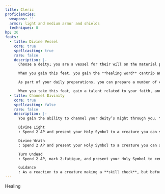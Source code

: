 ```yaml
---
title: Cleric
proficiencies:
  weapons: ''
  armor: light and medium armor and shields
  techniques: 0
hp: 20
feats:
  - title: Divine Vessel
    core: true
    spellcasting: true
    rare: false
    description: |-
      Choose a deity; you are a vessel for their will on the material plane, granting you the ability to cast spells as a manifestation of their will. Your **spellcasting ability** is +FOCUS.

      When you gain this feat, you gain the **healing word** cantrip and a number of additional cantrips equal to your Proficiency Bonus from the **divine** spell list. Whenever your Proficiency Bonus increases, gain another cantrip.

      As part of your daily preparations, you can prepare a number of charms equal to your +FOCUS from the list of non-rare charms that can be used for the cantrips you know. If you learn a rare charm as an option when you level up, you can include that in the list of charms to choose from.

      When you take this feat, gain a talent related to your faith, and gain expertise in that talent.
  - title: Channel Divinity
    core: true
    spellcasting: false
    rare: false
    description: |-
      You gain the ability to channel your deity’s might through you. You can **channel divinity** a number of times per day equal to your proficiency bonus. You regain one use at the end of a short or long rest, and regain all uses as part of your daily preparations. If one of your channel divinity options requires a creature to make a save, the DC is 10 plus +FOCUS. Your Holy Symbol is a focus that represents your deity.

      Divine Light
      : Spend 2 AP and present your Holy Symbol to a creature you can see within 30’ of you. They heal 2d6 HP.

      Divine Wrath
      : Spend 2 AP and present your Holy Symbol to a creature you can see within 30’ of you. They make a **power saving throw**; on a **miss** they take 2d8 radiant or necrotic damage (your choice), half as much on a **weak hit**.

      Turn Undead
      : Spend 2 AP, mark 2-fatigue, and present your Holy Symbol to censure Undead creatures of your choice within 30’ of you. They must make a **focus saving throw**, on a **miss**, they become **frightened** until they take damage or until you become **stunned** or **unconscious**. On a **weak hit**, **frightened** will also end at the end of their next turn. While **frightened** this way, they are also **stunned**. 

      Guidance
      : As a reaction to a creature making a **skill check**, but before they roll, you can bless them with words of guidance, letting them add 1d4 to their roll. If they roll a **miss**, this use of **channel divinity** isn't expended.
---
```


Healing
